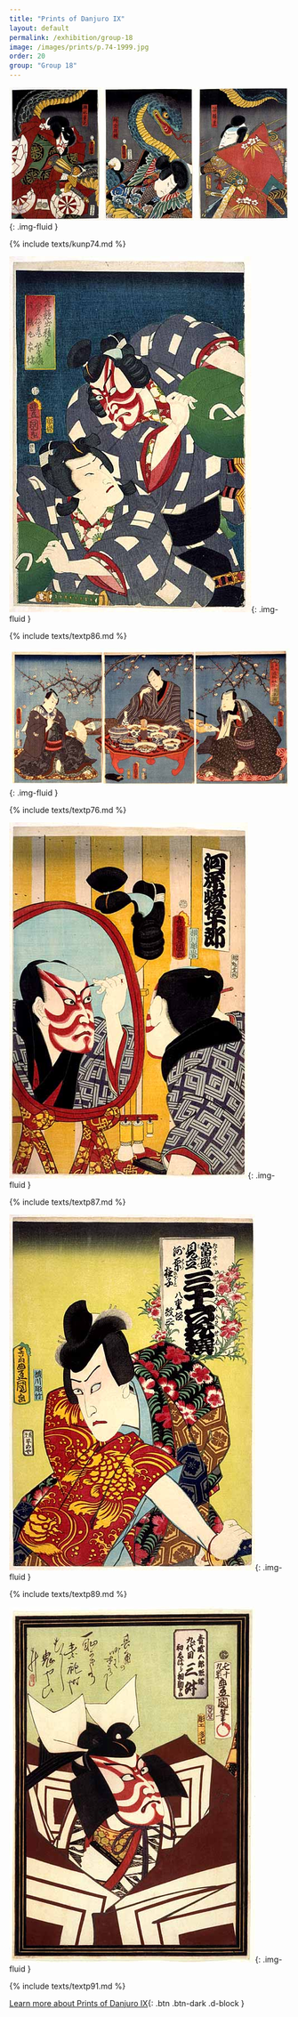 ```yaml
---
title: "Prints of Danjuro IX"
layout: default
permalink: /exhibition/group-18
image: /images/prints/p.74-1999.jpg
order: 20
group: "Group 18"
---
```


![Kunisada Image](/images/prints/p.74-1999.jpg){: .img-fluid }

{% include texts/kunp74.md %}

![Kunisada Image](/images/prints/p.86-1999.jpg){: .img-fluid }

{% include texts/textp86.md %}

![Kunisada Image](/images/prints/p.76-1999.jpg){: .img-fluid }

{% include texts/textp76.md %}

![Kunisada Image](/images/prints/p.87-1999.jpg){: .img-fluid }

{% include texts/textp87.md %}

![Kunisada Image](/images/prints/p.89-1999.jpg){: .img-fluid }

{% include texts/textp89.md %}

![Kunisada Image](/images/prints/p.91-1999.jpg){: .img-fluid }

{% include texts/textp91.md %}

[Learn more about Prints of Danjuro IX](/theme/ichikawa-danjuro-IX){: .btn .btn-dark .d-block }
